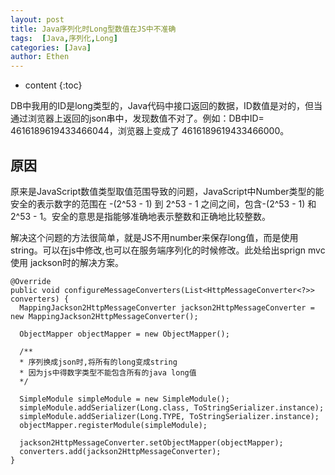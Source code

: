 ```yaml
---
layout: post
title: Java序列化时Long型数值在JS中不准确
tags:  [Java,序列化,Long]
categories: [Java]
author: Ethen
---
```


* content
{:toc}

DB中我用的ID是long类型的，Java代码中接口返回的数据，ID数值是对的，但当通过浏览器上返回的json串中，发现数值不对了。例如：DB中ID= 4616189619433466044，浏览器上变成了 4616189619433466000。




## 原因

原来是JavaScript数值类型取值范围导致的问题，JavaScript中Number类型的能安全的表示数字的范围在 -(2^53 - 1) 到 2^53 - 1 之间之间，包含-(2^53 - 1) 和 2^53 - 1。安全的意思是指能够准确地表示整数和正确地比较整数。
 
解决这个问题的方法很简单，就是JS不用number来保存long值，而是使用string。可以在js中修改,也可以在服务端序列化的时候修改。此处给出sprign mvc 使用 jackson时的解决方案。
 
```
@Override
public void configureMessageConverters(List<HttpMessageConverter<?>> converters) {
  MappingJackson2HttpMessageConverter jackson2HttpMessageConverter = new MappingJackson2HttpMessageConverter();
 
  ObjectMapper objectMapper = new ObjectMapper();
 
  /**
  * 序列换成json时,将所有的long变成string
  * 因为js中得数字类型不能包含所有的java long值
  */
  
  SimpleModule simpleModule = new SimpleModule();
  simpleModule.addSerializer(Long.class, ToStringSerializer.instance);
  simpleModule.addSerializer(Long.TYPE, ToStringSerializer.instance);
  objectMapper.registerModule(simpleModule);
 
  jackson2HttpMessageConverter.setObjectMapper(objectMapper);
  converters.add(jackson2HttpMessageConverter);
}
```
